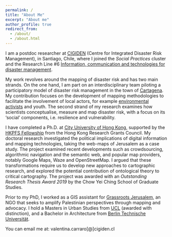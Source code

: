 ```yaml
---
permalink: /
title: "About Me"
excerpt: "About me"
author_profile: true
redirect_from: 
  - /about/
  - /about.html
---
```


I am a postdoc researcher at [CIGIDEN](http://www.cigiden.cl/en/home/) (Centre for Integrated Disaster Risk Management), in Santiago, Chile, where I joined the *Social Practices* cluster and the Research Line #6 [Information, communication and technologies for disaster management](https://www.cigiden.cl/en/l6-communication-and-emerging-technologies-for-disaster-risk-reduction/).

My work revolves around the mapping of disaster risk and has two main strands. On the one hand, I am part on an interdisciplinary team piloting a participatory model of disaster risk management in the town of [Cartagena](https://www.google.com/maps/place/Cartagena,+Valpara%C3%ADso/@-33.538427,-71.6334441,13z/data=!3m1!4b1!4m5!3m4!1s0x966243ffd2d49c21:0xf078adc7723cce70!8m2!3d-33.5482466!4d-71.6045745). My contribution focuses on the development of mapping methodologies to facilitate the involvement of local actors, for example [environmental activists](https://www.youtube.com/watch?v=rgTzUPkVNBQ&feature=youtu.be) and youth. The second strand of my research examines how scientists conceptualise, measure and map disaster risk, with a focus on its ‘social’ components, i.e. resilience and vulnerability.

I have completed a Ph.D. at [City University of Hong Kong](https://www.cityu.edu.hk/), supported by the [HKPFS Fellowship](https://cerg1.ugc.edu.hk/hkpfs/index.html) from the Hong Kong Research Grants Council. My doctoral research investigated the political implications of digital information and mapping technologies, taking the web-maps of Jerusalem as a case study. The project examined recent developments such as crowdsourcing, algorithmic navigation and the semantic web, and popular map providers, notably Google Maps, Waze and OpenStreetMap. I argued that these transformations require us to develop new approaches to cartographic research, and explored the potential contribution of ontological theory to critical cartography. The project was awarded with an <i>Outstanding Research Thesis Award 2019</i> by the Chow Yei Ching School of Graduate Studies.

Prior to my PhD, I worked as a GIS assistant for [Grassroots Jerusalem](https://www.grassrootsalquds.net), an NGO that seeks to amplify Palestinian perspectives through mapping and advocacy. I hold a Masters in Urban Studies from [UCL](https://www.ucl.ac.uk/) (awarded with distinction), and a Bachelor in Architecture from [Berlin Technische Universität](https://www.tu-berlin.de). 

You can email me at: valentina.carraro[@]cigiden.cl
